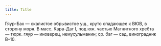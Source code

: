 ```yaml
---
title: Title
---
```


Гяур-Бах — скалистое обрывистое ущ., круто спадающее к ВЮВ, в сторону моря. В
масс. Кара-Даг I, под юж. частью Магнитного хребта — тюрк. гяур — иноверец,
немусульманин; ср. баг — сад, виноградник В–10.

